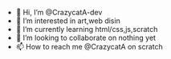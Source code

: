 - 👋 Hi, I’m @CrazycatA-dev
- 👀 I’m interested in art,web disin
- 🌱 I’m currently learning html/css,js,scratch
- 💞️ I’m looking to collaborate on nothing yet
- 📫 How to reach me @CrazycatA on scratch

<!---
CrazycatA-dev/CrazycatA-dev is a ✨ special ✨ repository because its `README.md` (this file) appears on your GitHub profile.
You can click the Preview link to take a look at your changes.
--->
